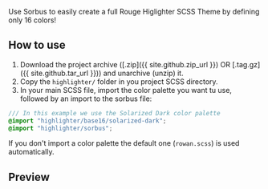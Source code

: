 Use Sorbus to easily create a full Rouge Higlighter SCSS Theme by defining only 16 colors!

## How to use

1. Download the project archive ([.zip]({{ site.github.zip_url }}) OR [.tag.gz]({{ site.github.tar_url }})) and unarchive (unzip) it.
1. Copy the `highlighter/` folder in you project SCSS directory.
2. In your main SCSS file, import the color palette you want tu use, followed by an import to the sorbus file:
```scss
/// In this example we use the Solarized Dark color palette
@import "highlighter/base16/solarized-dark";
@import "highlighter/sorbus";
```
If you don't import a color palette the default one (`rowan.scss`) is used automatically.

## Preview
